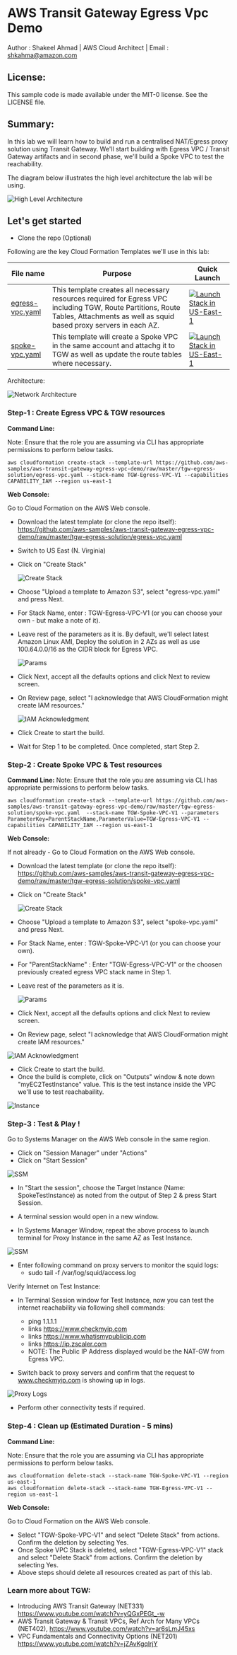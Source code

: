 # AWS Transit Gateway Egress Vpc Demo
Author : Shakeel Ahmad | AWS Cloud Architect | Email : shkahma@amazon.com

## License:

This sample code is made available under the MIT-0 license. See the LICENSE file.

## Summary:

In this lab we will learn how to build and run a centralised NAT/Egress proxy solution using Transit Gateway. We'll start building with Egress VPC / Transit Gateway artifacts and in second phase, we'll build a Spoke VPC to test the reachability.

The diagram below illustrates the high level architecture the lab will be using. 

  ![High Level Architecture](images/lab-overview.png)

## Let's get started

- Clone the repo (Optional)

Following are the key Cloud Formation Templates we'll use in this lab:

| File name | Purpose | Quick Launch |
|-----------|---------|---------|
|[egress-vpc.yaml](https://github.com/aws-samples/aws-transit-gateway-egress-vpc-demo/raw/master/tgw-egress-solution/egress-vpc.yaml)| This template creates all necessary resources required for Egress VPC including TGW, Route Partitions, Route Tables, Attachments as well as squid based proxy servers in each AZ. | [![Launch Stack in US-East-1](images/cloudformation-launch-stack.png)](https://console.aws.amazon.com/cloudformation/home?region=us-east-1#/stacks/new?stackName=EgressVPC&templateURL=https://s3-ap-southeast-2.amazonaws.com/shkahma-devlabs2019/egress-vpc.yaml)|
|[spoke-vpc.yaml](https://github.com/aws-samples/aws-transit-gateway-egress-vpc-demo/raw/master/tgw-egress-solution/spoke-vpc.yaml)| This template will create a Spoke VPC in the same account and attachg it to TGW as well as update the route tables where necessary. | [![Launch Stack in US-East-1](images/cloudformation-launch-stack.png)](https://console.aws.amazon.com/cloudformation/home?region=us-east-1#/stacks/new?stackName=SpokeVPC&templateURL=https://s3-ap-southeast-2.amazonaws.com/shkahma-devlabs2019/spoke-vpc.yaml)|

Architecture:

![Network Architecture](images/lab-detailed.png)


### Step-1 : Create Egress VPC & TGW resources
**Command Line:**

Note: Ensure that the role you are assuming via CLI has appropriate permissions to perform below tasks.

```
aws cloudformation create-stack --template-url https://github.com/aws-samples/aws-transit-gateway-egress-vpc-demo/raw/master/tgw-egress-solution/egress-vpc.yaml --stack-name TGW-Egress-VPC-V1 --capabilities CAPABILITY_IAM --region us-east-1
```

**Web Console:**

Go to Cloud Formation on the AWS Web console.

- Download the latest template (or clone the repo itself): https://github.com/aws-samples/aws-transit-gateway-egress-vpc-demo/raw/master/tgw-egress-solution/egress-vpc.yaml
- Switch to US East (N. Virginia)
- Click on "Create Stack"

  ![Create Stack](images/diagram1.png)

- Choose "Upload a template to Amazon S3", select "egress-vpc.yaml" and press Next.
- For Stack Name, enter : TGW-Egress-VPC-V1 (or you can choose your own - but make a note of it).
- Leave rest of the parameters as it is. By default, we'll select latest Amazon Linux AMI, Deploy the solution in 2 AZs as well as use 100.64.0.0/16 as the CIDR block for Egress VPC.
  
  ![Params](images/diagram2.png)

- Click Next, accept all the defaults options and click Next to review screen.
- On Review page, select "I acknowledge that AWS CloudFormation might create IAM resources."

  ![IAM Acknowledgment](images/diagram3.png)

- Click Create to start the build.
- Wait for Step 1 to be completed. Once completed, start Step 2.

### Step-2 : Create Spoke VPC & Test resources

**Command Line:**
Note: Ensure that the role you are assuming via CLI has appropriate permissions to perform below tasks.

```
aws cloudformation create-stack --template-url https://github.com/aws-samples/aws-transit-gateway-egress-vpc-demo/raw/master/tgw-egress-solution/spoke-vpc.yaml  --stack-name TGW-Spoke-VPC-V1 --parameters ParameterKey=ParentStackName,ParameterValue=TGW-Egress-VPC-V1 --capabilities CAPABILITY_IAM --region us-east-1
```

**Web Console:**

If not already - Go to Cloud Formation on the AWS Web console.

- Download the latest template (or clone the repo itself): https://github.com/aws-samples/aws-transit-gateway-egress-vpc-demo/raw/master/tgw-egress-solution/spoke-vpc.yaml
- Click on "Create Stack"

  ![Create Stack](images/diagram1.png)

- Choose "Upload a template to Amazon S3", select "spoke-vpc.yaml" and press Next.
- For Stack Name, enter : TGW-Spoke-VPC-V1 (or you can choose your own).
- For "ParentStackName" : Enter "TGW-Egress-VPC-V1" or the choosen previously created egress VPC stack name in Step 1.
- Leave rest of the parameters as it is.

  ![Params](images/diagram4.png)

- Click Next, accept all the defaults options and click Next to review screen.
- On Review page, select "I acknowledge that AWS CloudFormation might create IAM resources."

![IAM Acknowledgment](images/diagram3.png)

- Click Create to start the build.
- Once the build is complete, click on "Outputs" window & note down "myEC2TestInstance" value. This is the test instance inside the VPC we'll use to test reachabaility.

![Instance](images/diagram5.png)


### Step-3 : Test & Play ! 

Go to Systems Manager on the AWS Web console in the same region.

- Click on "Session Manager" under "Actions"
- Click on "Start Session"

![SSM](images/diagram6.png)

- In "Start the session", choose the Target Instance (Name: SpokeTestInstance) as noted from the output of Step 2 & press Start Session.
- A terminal session would open in a new window.

- In Systems Manager Window, repeat the above process to launch terminal for Proxy Instance in the same AZ as Test Instance.

![SSM](images/diagram7.png)

- Enter following command on proxy servers to monitor the squid logs:
  - sudo tail -f /var/log/squid/access.log

Verify Internet on Test Instance:

- In Terminal Session window for Test Instance, now you can test the internet reachability via following shell commands:
  - ping 1.1.1.1
  - links https://www.checkmyip.com
  - links https://www.whatismypublicip.com
  - links https://ip.zscaler.com
  - NOTE: The Public IP Address displayed would be the NAT-GW from Egress VPC.

- Switch back to proxy servers and confirm that the request to www.checkmyip.com is showing up in logs.

![Proxy Logs](images/diagram9.png)

- Perform other connectivity tests if required.


### Step-4 : Clean up (Estimated Duration - 5 mins)


**Command Line:**

Note: Ensure that the role you are assuming via CLI has appropriate permissions to perform below tasks.


```
aws cloudformation delete-stack --stack-name TGW-Spoke-VPC-V1 --region us-east-1
aws cloudformation delete-stack --stack-name TGW-Egress-VPC-V1 --region us-east-1
```

**Web Console:**

Go to Cloud Formation on the AWS Web console.

- Select "TGW-Spoke-VPC-V1" and select "Delete Stack" from actions. Confirm the deletion by selecting Yes.
- Once Spoke VPC Stack is deleted, select "TGW-Egress-VPC-V1" stack and select "Delete Stack" from actions. Confirm the deletion by selecting Yes.
- Above steps should delete all resources created as part of this lab.


### Learn more about TGW:

- Introducing AWS Transit Gateway (NET331) https://www.youtube.com/watch?v=yQGxPEGt_-w
- AWS Transit Gateway & Transit VPCs, Ref Arch for Many VPCs (NET402), https://www.youtube.com/watch?v=ar6sLmJ45xs
- VPC Fundamentals and Connectivity Options (NET201) https://www.youtube.com/watch?v=jZAvKgqlrjY